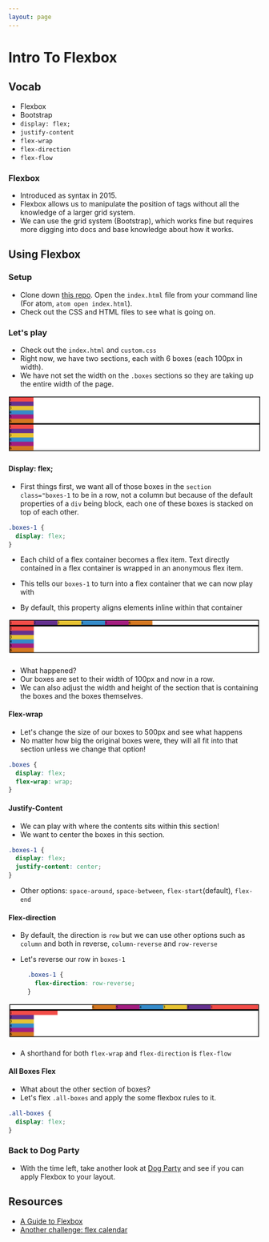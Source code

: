 ```yaml
---
layout: page
---
```


# Intro To Flexbox


## Vocab

- Flexbox
- Bootstrap
- `display: flex;`
- `justify-content`
- `flex-wrap`
- `flex-direction`
- `flex-flow`

### Flexbox

- Introduced as syntax in 2015.
- Flexbox allows us to manipulate the position of tags without all the knowledge of a larger grid system.
- We can use the grid system (Bootstrap), which works fine but requires more digging into docs and base knowledge about how it works.

## Using Flexbox

### Setup

- Clone down [this repo](https://github.com/icorson3/flexbox). Open the `index.html` file from your command line (For atom, `atom open index.html`).
- Check out the CSS and HTML files to see what is going on.

### Let's play

- Check out the `index.html` and `custom.css`
- Right now, we have two sections, each with 6 boxes (each 100px in width).
- We have not set the width on the `.boxes` sections so they are taking up the entire width of the page.

![Slide 1](../misc/images/flexbox_1.png)

#### Display: flex;

- First things first, we want all of those boxes in the `section class="boxes-1` to be in a row, not a column but because of the default properties of a `div` being block, each one of these boxes is stacked on top of each other.

```css
.boxes-1 {
  display: flex;
}
```

- Each child of a flex container becomes a flex item. Text directly contained in a flex container is wrapped in an anonymous flex item.

- This tells our `boxes-1` to turn into a flex container that we can now play with
- By default, this property aligns elements inline within that container

![Slide 2](../misc/images/flexbox_2.png)

- What happened?
- Our boxes are set to their width of 100px and now in a row.
- We can also adjust the width and height of the section that is containing the boxes and the boxes themselves.

#### Flex-wrap

- Let's change the size of our boxes to 500px and see what happens
- No matter how big the original boxes were, they will all fit into that section unless we change that option!

```css
.boxes {
  display: flex;
  flex-wrap: wrap;
}
```

#### Justify-Content

- We can play with where the contents sits within this section!
- We want to center the boxes in this section.

```css
.boxes-1 {
  display: flex;
  justify-content: center;
}
```

- Other options: `space-around`, `space-between`, `flex-start`(default), `flex-end`

#### Flex-direction

- By default, the direction is `row` but we can use other options such as `column` and both in reverse, `column-reverse` and `row-reverse`
- Let's reverse our row in `boxes-1`

  ```css
    .boxes-1 {
      flex-direction: row-reverse;
    }
  ```

![Slide 3](../misc/images/flexbox_3.png)

- A shorthand for both `flex-wrap` and `flex-direction` is `flex-flow`

#### All Boxes Flex

- What about the other section of boxes?
- Let's flex `.all-boxes` and apply the some flexbox rules to it.

```css
.all-boxes {
  display: flex;
}
```

### Back to Dog Party

- With the time left, take another look at [Dog Party](https://github.com/icorson3/dog-party) and see if you can apply Flexbox to your layout.

## Resources

* [A Guide to Flexbox](https://css-tricks.com/snippets/css/a-guide-to-flexbox/)
* [Another challenge: flex calendar](https://github.com/tmikeschu/flexendar)
